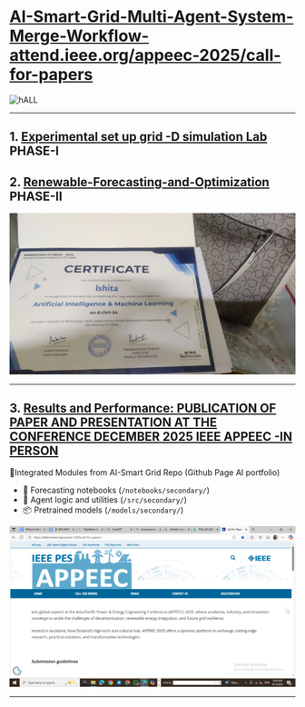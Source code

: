 #  [AI-Smart-Grid-Multi-Agent-System-Merge-Workflow-attend.ieee.org/appeec-2025/call-for-papers](https://attend.ieee.org/appeec-2025/call-for-papers/)
![hALL](https://college.harvard.edu/sites/default/files/styles/max_1300x1300/public/2022-11/linderpix-Harvard-0948_1.jpg?itok=dp_r9hIi)

----
## 1. [Experimental set up grid -D simulation Lab](https://github.com/Ishita95-harvad/EXPERIMENTAL-SET-UP-MAS-Grid-LAB-D-SIMULATION) PHASE-I
## 2. [Renewable-Forecasting-and-Optimization](https://github.com/Ishita95-harvad/AI-Smart-Grid-Multi-Agent-System-for-Renewable-Forecasting-and-Optimization) PHASE-II

![IIT- D IMAGE AIML](https://github.com/Ishita95-harvad/Merged--AI-Smart-Grid-Modules-into-MAS-Grid-LAB-D-Simulation/blob/main/1728236813688.jpeg)

----------------------------------------------------------------------------------------------------------------------------------------------
## 3. [Results and Performance: PUBLICATION OF PAPER AND PRESENTATION AT THE CONFERENCE DECEMBER 2025 IEEE APPEEC -IN PERSON ](https://easychair.org/account2/signin?l=511209749606209611)

🔗Integrated Modules from AI-Smart Grid Repo (Github Page AI portfolio) 
- 📘 Forecasting notebooks (`/notebooks/secondary/`)
- 🧠 Agent logic and utilities (`/src/secondary/`)
- 📦 Pretrained models (`/models/secondary/`)

![APPEEC IEEE IMAGE](https://github.com/Ishita95-harvad/Merged--AI-Smart-Grid-Modules-into-MAS-Grid-LAB-D-Simulation/blob/main/IEEE%20APPEEC%20MTECH%20PAPERPUBLICATION%2C2025%20DEC.png)

-------
